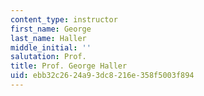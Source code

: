 ```yaml
---
content_type: instructor
first_name: George
last_name: Haller
middle_initial: ''
salutation: Prof.
title: Prof. George Haller
uid: ebb32c26-24a9-3dc8-216e-358f5003f894
---
```

